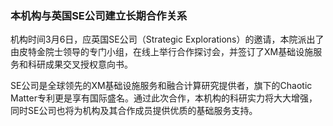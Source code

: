 <h3 class="text-center">本机构与英国SE公司建立长期合作关系</h3>

[title]: <> (本机构与英国SE公司建立长期合作关系)
[time]: <> (2020-03-06)

机构时间3月6日，应英国SE公司（Strategic Explorations）的邀请，本院派出了由皮特金院士领导的专门小组，在线上举行合作探讨会，并签订了XM基础设施服务和科研成果交叉授权意向书。 

SE公司是全球领先的XM基础设施服务和融合计算研究提供者，旗下的Chaotic Matter专利更是享有国际盛名。通过此次合作，本机构的科研实力将大大增强，同时SE公司也将为机构及其合作成员提供优质的基础服务支持。